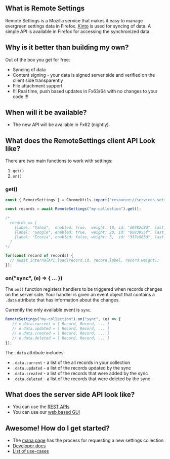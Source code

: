 ## What is Remote Settings

Remote Settings is a Mozilla service that makes it easy to manage evergreen
settings data in Firefox. [Kinto](https://github.com/Kinto/kinto) is used
for syncing of data.  A simple API is available in Firefox for accessing
the synchronized data.

## Why is it better than building my own? 

Out of the box you get for free: 

* Syncing of data 
* Content signing - your data is signed server side and verified on the client side transparently
* File attachment support
* !!! Real time, push based updates in Fx63/64 with no changes to your code !!!

## When will it be available?

* The new API will be available in Fx62 (nightly). 

## What does the RemoteSettings client API Look like?

There are two main functions to work with settings:

1. `get()`
2. `on()`

### get()

```js
const { RemoteSettings } = ChromeUtils.import("resource://services-settings/remote-settings.js", {});

const records = await RemoteSettings("my-collection").get();

/*
  records == [
    {label: "Yahoo",  enabled: true,  weight: 10, id: "d0782d8d", last_modified: 1522764475905},
    {label: "Google", enabled: true,  weight: 20, id: "8883955f", last_modified: 1521539068414},
    {label: "Ecosia", enabled: false, weight: 5,  id: "337c865d", last_modified: 1520527480321},
  ]
*/

for(const record of records) {
  // await InternalAPI.load(record.id, record.label, record.weight);
});
```

### on("sync", (e) => { ... })

The `on()` function registers handlers to be triggered when records changes on the server side.
Your handler is given an event object that contains a `.data` attribute that has information
about the changes.

Currently the only available event is `sync`.

```js
RemoteSettings("my-collection").on("sync", (e) => {
   // e.data.current = [ Record, Record, ... ]
   // e.data.updated = [ Record, Record, ... ]
   // e.data.created = [ Record, Record, ... ]
   // e.data.deleted = [ Record, Record, ... ]
});
```

The `.data` attribute includes:

* `.data.current` - a list of the all records in your collection
* `.data.updated` - a list of the records updated by the sync
* `.data.created` - a list of the records that were added by the sync
* `.data.deleted` - a list of the records that were deleted by the sync

## What does the server side API look like? 

* You can use the [REST APIs](https://kinto.readthedocs.io/en/latest/api/1.x/index.html#full-reference)
* You can use our [web based GUI](https://github.com/Kinto/kinto-admin)

## Awesome! How do I get started? 

* The [mana page](https://mana.mozilla.org/wiki/pages/viewpage.action?pageId=66655528) has the process for requesting a new settings collection
* [Developer docs](https://firefox-source-docs.mozilla.org/main/latest/services/common/services/RemoteSettings.html)
* [List of use-cases](https://wiki.mozilla.org/Firefox/RemoteSettings)

